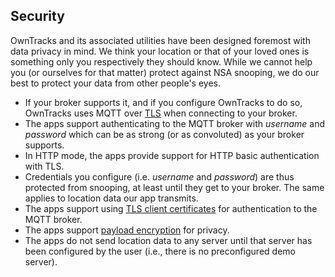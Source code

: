## Security

OwnTracks and its associated utilities have been designed foremost with data privacy in mind. We think your location or that of your loved ones is something only you respectively they should know. While we cannot help you (or ourselves for that matter) protect against NSA snooping, we do our best to protect your data from other people's eyes.

* If your broker supports it, and if you configure OwnTracks to do so, OwnTracks uses MQTT over [TLS](http://en.wikipedia.org/wiki/Transport_Layer_Security) when connecting to your broker.
* The apps support authenticating to the MQTT broker with _username_ and _password_ which can be as strong (or as convoluted) as your broker supports.
* In HTTP mode, the apps provide support for HTTP basic authentication with TLS.
* Credentials you configure (i.e. _username_ and _password_) are thus protected from snooping, at least until they get to your broker. The same applies to location data our app transmits.
* The apps support using [TLS client certificates](tlscert.md) for authentication to the MQTT broker.
* The apps support [payload encryption](encrypt.md) for privacy.
* The apps do not send location data to any server until that server has been configured by the user (i.e., there is no preconfigured demo server).
